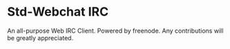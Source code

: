 # Std-Webchat IRC


An all-purpose Web IRC Client. Powered by freenode.
Any contributions will be greatly appreciated.
